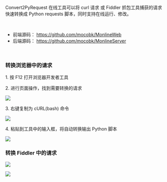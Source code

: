 
Convert2PyRequest 在线工具可以将 curl 请求 或 Fiddler 抓包工具捕获的请求快速转换成 Python requests 脚本，同时支持在线运行、修改。

<br>

* 前端源码： https://github.com/mocobk/MonlineWeb
* 后端源码： https://github.com/mocobk/MonlineServer
<br>

### 转换浏览器中的请求

1\. 按 F12 打开浏览器开发者工具

2\. 进行页面操作，找到需要转换的请求

![](http://mocobk.test.upcdn.net/image/20200703135205324.jpg)


3\. 右键复制为 cURL(bash) 命令

![](http://mocobk.test.upcdn.net/image/20200703135310293.jpg)


4\. 粘贴到工具中的输入框，将自动转换输出 Python 脚本

![](http://mocobk.test.upcdn.net/image/20200703140223073.jpg)

### 转换 Fiddler 中的请求

![](http://mocobk.test.upcdn.net/image/20200703142449396.jpg)

![](http://mocobk.test.upcdn.net/image/20200703142546625.jpg)


